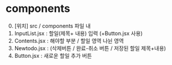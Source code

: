 # components

0) [위치] src / components 파일 내
1) InputList.jsx : 할일(제목+ 내용) 입력 (+Button.jsx 사용)
2) Contents.jsx : 해야할 부분 / 할일 영역 나뉜 영역
3) Newtodo.jsx : (삭제버튼 / 완료-취소 버튼 / 저장된 할일 제목+내용)
4) Button.jsx : 새로운 할일 추가 버튼
